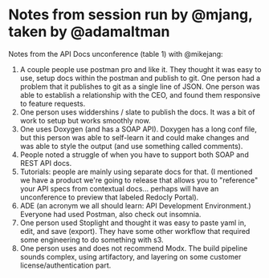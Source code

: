 # Notes from session run by @mjang, taken by @adamaltman

Notes from the API Docs unconference (table 1) with @mikejang:

1. A couple people use postman pro and like it.  They thought it was easy to use, setup docs within the postman and publish to git.  One person had a problem that it publishes to git as a single line of JSON.  One person was able to establish a relationship with the CEO, and found them responsive to feature requests.
2. One person uses widdershins / slate to publish the docs.  It was a bit of work to setup but works smoothly now.
3. One uses Doxygen (and has a SOAP API).  Doxygen has a long conf file, but this person was able to self-learn it and could make changes and was able to style the output (and use something called comments).
4. People noted a struggle of when you have to support both SOAP and REST API docs.
5. Tutorials: people are mainly using separate docs for that.  (I mentioned we have a product we're going to release that allows you to "reference" your API specs from contextual docs... perhaps will have an unconference to preview that labeled Redocly Portal).
6. ADE (an acronym we all should learn:  API Development Environment.)  Everyone had used Postman, also check out insomnia.
7. One person used Stoplight and thought it was easy to paste yaml in, edit, and save (export).  They have some other workflow that required some engineering to do something with s3.
8. One person uses and does not recommend Modx.  The build pipeline sounds complex, using artifactory, and layering on some customer license/authentication part.
